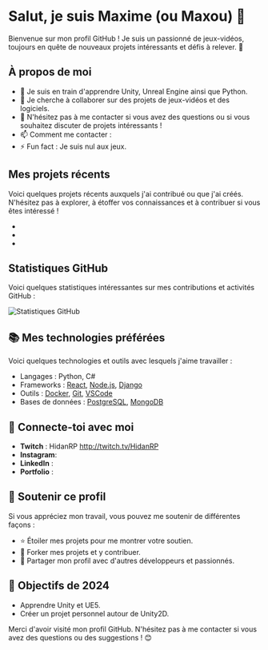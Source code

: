 # Salut, je suis **Maxime (ou Maxou)** 👋

Bienvenue sur mon profil GitHub ! Je suis un passionné de jeux-vidéos, toujours en quête de nouveaux projets intéressants et défis à relever. 🚀

## À propos de moi

- 🌱 Je suis en train d'apprendre Unity, Unreal Engine ainsi que Python.
- 👯 Je cherche à collaborer sur des projets de jeux-vidéos et des logiciels.
- 💬 N'hésitez pas à me contacter si vous avez des questions ou si vous souhaitez discuter de projets intéressants !
- 📫 Comment me contacter : 
- ⚡ Fun fact : Je suis nul aux jeux.

## Mes projets récents

Voici quelques projets récents auxquels j'ai contribué ou que j'ai créés. N'hésitez pas à explorer, à étoffer vos connaissances et à contribuer si vous êtes intéressé !

-
-
-

## Statistiques GitHub

Voici quelques statistiques intéressantes sur mes contributions et activités GitHub :

![Statistiques GitHub](https://github-readme-stats.vercel.app/api?username=ton-utilisateur&show_icons=true&hide_title=true&hide_rank=true&count_private=true&theme=tokyonight)

## 📚 Mes technologies préférées

Voici quelques technologies et outils avec lesquels j'aime travailler :

- Langages : Python, C#
- Frameworks : [React](https://reactjs.org/), [Node.js](https://nodejs.org/), [Django](https://www.djangoproject.com/)
- Outils : [Docker](https://www.docker.com/), [Git](https://git-scm.com/), [VSCode](https://code.visualstudio.com/)
- Bases de données : [PostgreSQL](https://www.postgresql.org/), [MongoDB](https://www.mongodb.com/)

## 💬 Connecte-toi avec moi

- **Twitch** : HidanRP http://twitch.tv/HidanRP
- **Instagram**: 
- **LinkedIn** : 
- **Portfolio** : 

## 🤝 Soutenir ce profil

Si vous appréciez mon travail, vous pouvez me soutenir de différentes façons :

- ⭐ Étoiler mes projets pour me montrer votre soutien.
- 🍴 Forker mes projets et y contribuer.
- 🎉 Partager mon profil avec d'autres développeurs et passionnés.

## 🎯 Objectifs de 2024

- Apprendre Unity et UE5.
- Créer un projet personnel autour de Unity2D.

Merci d'avoir visité mon profil GitHub. N'hésitez pas à me contacter si vous avez des questions ou des suggestions ! 😊

